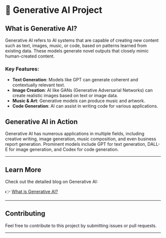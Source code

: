 # 🚀 **Generative AI Project**

## **What is Generative AI?**

Generative AI refers to AI systems that are capable of creating new content such as text, images, music, or code, based on patterns learned from existing data. These models generate novel outputs that closely mimic human-created content.

### Key Features:
- **Text Generation**: Models like GPT can generate coherent and contextually relevant text.
- **Image Creation**: AI like GANs (Generative Adversarial Networks) can create realistic images based on text or image data.
- **Music & Art**: Generative models can produce music and artwork.
- **Code Generation**: AI can assist in writing code for various applications.

## **Generative AI in Action**

Generative AI has numerous applications in multiple fields, including creative writing, image generation, music composition, and even business report generation. Prominent models include GPT for text generation, DALL-E for image generation, and Codex for code generation.

---

## **Learn More**

Check out the detailed blog on Generative AI:

👉 [What is Generative AI?](https://medium.com/@simrajabeen16/what-is-generative-ai-6a6a1670f35e)

---

## **Contributing**

Feel free to contribute to this project by submitting issues or pull requests.

---

